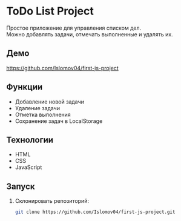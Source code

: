 # ToDo List Project

Простое приложение для управления списком дел.  
Можно добавлять задачи, отмечать выполненные и удалять их.  

##  Демо
https://github.com/Islomov04/first-js-project 

##  Функции
- Добавление новой задачи
- Удаление задачи
- Отметка выполнения
- Сохранение задач в LocalStorage

##  Технологии
- HTML
- CSS
- JavaScript

##  Запуск
1. Склонировать репозиторий:
   ```bash
   git clone https://github.com/Islomov04/first-js-project.git
